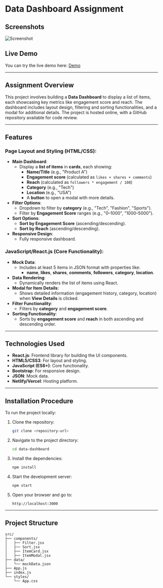 # Data Dashboard Assignment

## Screenshots

![ Screenshot](https://github.com/user-attachments/assets/057e5c0c-717b-4ba8-b048-bf5133b40d21)

## Live Demo

You can try the live demo here: [Demo](https://data-dashboard-nu.vercel.app/)

---

## **Assignment Overview**

This project involves building a **Data Dashboard** to display a list of items, each showcasing key metrics like engagement score and reach. The dashboard includes layout design, filtering and sorting functionalities, and a modal for additional details. The project is hosted online, with a GitHub repository available for code review.

---

## **Features**

### **Page Layout and Styling (HTML/CSS)**:

- **Main Dashboard**:
  - Display a **list of items** in **cards**, each showing:
    - **Name/Title** (e.g., "Product A")
    - **Engagement score** (calculated as `likes + shares + comments`)
    - **Reach** (calculated as `followers * engagement / 100`)
    - **Category** (e.g., "Tech")
    - **Location** (e.g., "USA")
    - A **button** to open a modal with more details.
- **Filter Options**:
  - Dropdown to filter by **category** (e.g., "Tech", "Fashion", "Sports").
  - Filter by **Engagement Score** ranges (e.g., "0–1000", "1000–5000").
- **Sort Options**:
  - **Sort by Engagement Score** (ascending/descending).
  - **Sort by Reach** (ascending/descending).
- **Responsive Design**:
  - Fully responsive dashboard.

### **JavaScript/React.js (Core Functionality)**:

- **Mock Data**:
  - Includes at least 5 items in JSON format with properties like:
    - **name**, **likes**, **shares**, **comments**, **followers**, **category**, **location**.
- **Data Rendering**:
  - Dynamically renders the list of items using React.
- **Modal for Item Details**:
  - Shows detailed information (engagement history, category, location) when **View Details** is clicked.
- **Filter Functionality**:
  - Filters by **category** and **engagement score**.
- **Sorting Functionality**:
  - Sorts by **engagement score** and **reach** in both ascending and descending order.

---

## **Technologies Used**

- **React.js**: Frontend library for building the UI components.
- **HTML5/CSS3**: For layout and styling.
- **JavaScript (ES6+)**: Core functionality.
- **Bootstrap**: For responsive design.
- **JSON**: Mock data.
- **Netlify/Vercel**: Hosting platform.

---

## **Installation Procedure**

To run the project locally:

1. Clone the repository:
   ```bash
   git clone <repository-url>
   ```
2. Navigate to the project directory:
   ```bash
   cd data-dashboard
   ```
3. Install the dependencies:
   ```bash
   npm install
   ```
4. Start the development server:
   ```bash
   npm start
   ```
5. Open your browser and go to:
   ```
   http://localhost:3000
   ```

---

## **Project Structure**

```plaintext
src/
├── components/
│   ├── Filter.jsx
│   ├── Sort.jsx
│   ├── ItemCard.jsx
│   ├── ItemModal.jsx
├── data/
│   └── mockData.json
├── App.js
├── index.js
└── styles/
    └── App.css
```
